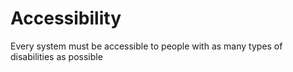 # Accessibility

Every system must be accessible to people with as many types of disabilities as possible